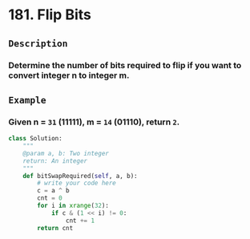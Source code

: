 # 181. Flip Bits
## `Description`
### Determine the number of bits required to flip if you want to convert integer n to integer m.
## `Example`
### Given n = `31` (11111), m = `14` (01110), return `2`.
```python
class Solution:
    """
    @param a, b: Two integer
    return: An integer
    """
    def bitSwapRequired(self, a, b):
        # write your code here
        c = a ^ b
        cnt = 0
        for i in xrange(32):
            if c & (1 << i) != 0:
                cnt += 1
        return cnt
```
